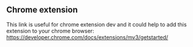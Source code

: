## Chrome extension 

This link is useful for chrome extension dev and it could help to add this extension to your chrome browser:
https://developer.chrome.com/docs/extensions/mv3/getstarted/